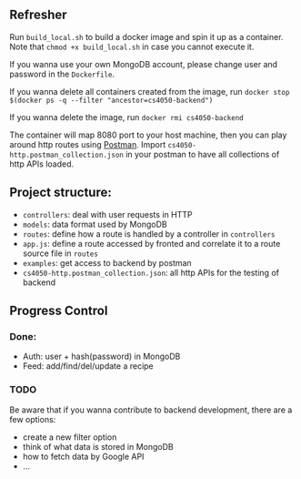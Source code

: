 ## Refresher

Run `build_local.sh` to build a docker image and spin it up as a container. Note that `chmod +x build_local.sh` in case you cannot execute it.

If you wanna use your own MongoDB account, please change user and password in the `Dockerfile`.

If you wanna delete all containers created from the image, run `docker stop $(docker ps -q --filter "ancestor=cs4050-backend")`

If you wanna delete the image, run `docker rmi cs4050-backend`

The container will map 8080 port to your host machine, then you can play around http routes using [Postman](https://www.postman.com/). Import `cs4050-http.postman_collection.json` in your postman to have all collections of http APIs loaded.

## Project structure:

- `controllers`: deal with user requests in HTTP
- `models`: data format used by MongoDB
- `routes`: define how a route is handled by a controller in `controllers`
- `app.js`: define a route accessed by fronted and correlate it to a route source file in `routes`
- `examples`: get access to backend by postman 
- `cs4050-http.postman_collection.json`: all http APIs for the testing of backend

## Progress Control
### Done:
- Auth: user + hash(password) in MongoDB
- Feed: add/find/del/update a recipe 

### TODO
Be aware that if you wanna contribute to backend development, there are a few options:
- create a new filter option
- think of what data is stored in MongoDB
- how to fetch data by Google API
- ...
  